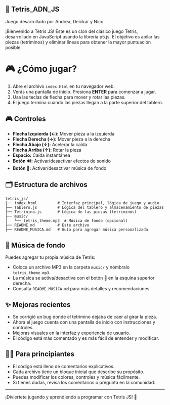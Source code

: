  ## 🚀 Tetris_ADN_JS
Juego desarrollado por Andrea, Deickar y Nico

¡Bienvenido a Tetris JS! Este es un clon del clásico juego Tetris, desarrollado en JavaScript usando la librería p5.js. El objetivo es apilar las piezas (tetriminos) y eliminar líneas para obtener la mayor puntuación posible.

# 🎮 ¿Cómo jugar?

1. Abre el archivo `index.html` en tu navegador web.
2. Verás una pantalla de inicio. Presiona **ENTER** para comenzar a jugar.
3. Usa las teclas de flecha para mover y rotar las piezas.
4. El juego termina cuando las piezas llegan a la parte superior del tablero.

## 🎮 Controles

- **Flecha Izquierda (←):** Mover pieza a la izquierda
- **Flecha Derecha (→):** Mover pieza a la derecha
- **Flecha Abajo (↓):** Acelerar la caída
- **Flecha Arriba (↑):** Rotar la pieza
- **Espacio:** Caída instantánea
- **Botón 🔊:** Activar/desactivar efectos de sonido
- **Botón 🎵:** Activar/desactivar música de fondo

## 🗂️ Estructura de archivos

```
tetris_js/
├── index.html         # Interfaz principal, lógica de juego y audio
├── Tablero.js         # Lógica del tablero y almacenamiento de piezas
├── Tetrimino.js       # Lógica de las piezas (tetriminos)
├── music/
│   └── tetris_theme.mp3  # Música de fondo (opcional)
├── README.md          # Este archivo
├── README_MUSICA.md   # Guía para agregar música personalizada
```

## 🎵 Música de fondo

Puedes agregar tu propia música de Tetris:
- Coloca un archivo MP3 en la carpeta `music/` y nómbralo `tetris_theme.mp3`.
- La música se activa/desactiva con el botón 🎵 en la esquina superior derecha.
- Consulta `README_MUSICA.md` para más detalles y recomendaciones.

## ✨ Mejoras recientes

- Se corrigió un bug donde el tetrimino dejaba de caer al girar la pieza.
- Ahora el juego cuenta con una pantalla de inicio con instrucciones y controles.
- Mejoras visuales en la interfaz y experiencia de usuario.
- El código está más comentado y es más fácil de entender y modificar.

## 👨‍💻 Para principiantes

- El código está lleno de comentarios explicativos.
- Cada archivo tiene un bloque inicial que describe su propósito.
- Puedes modificar los colores, controles y música fácilmente.
- Si tienes dudas, revisa los comentarios o pregunta en la comunidad.

---

¡Diviértete jugando y aprendiendo a programar con Tetris JS! 🎉
